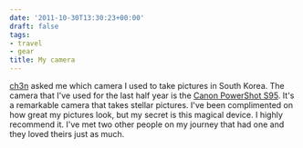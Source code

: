 ```yaml
---
date: '2011-10-30T13:30:23+00:00'
draft: false
tags:
- travel
- gear
title: My camera
---
```


[ch3n](http://ch3n.tumblr.com/) asked me which camera I used to take pictures in South Korea. The camera that I've used for the last half year is the [Canon PowerShot S95](http://www.amazon.com/Canon-PowerShot-S95-Stabilized-3-0-Inch/dp/B003ZSHNGS). It's a remarkable camera that takes stellar pictures. I've been complimented on how great my pictures look, but my secret is this magical device. I highly recommend it. I've met two other people on my journey that had one and they loved theirs just as much.
